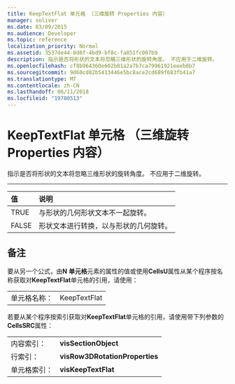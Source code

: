 ```yaml
---
title: KeepTextFlat 单元格 （三维旋转 Properties 内容）
manager: soliver
ms.date: 03/09/2015
ms.audience: Developer
ms.topic: reference
localization_priority: Normal
ms.assetid: 3537de44-8d6f-4bd9-bf8c-fa851fc007b9
description: 指示是否将形状的文本将忽略三维形状的旋转角度。 不应用于二维旋转。
ms.openlocfilehash: cf8b964360e602b81a2a7b7ca79961921eeeb8b7
ms.sourcegitcommit: 9d60cd82b5413446e5bc8ace2cd689f683fb41a7
ms.translationtype: MT
ms.contentlocale: zh-CN
ms.lasthandoff: 06/11/2018
ms.locfileid: "19780513"
---
```

# <a name="keeptextflat-cell-3-d-rotation-properties-section"></a>KeepTextFlat 单元格 （三维旋转 Properties 内容）

指示是否将形状的文本将忽略三维形状的旋转角度。 不应用于二维旋转。 
  
****

|**值**|**说明**|
|:-----|:-----|
|TRUE  <br/> |与形状的几何形状文本不一起旋转。  <br/> |
|FALSE  <br/> |形状文本进行转换，以与形状的几何旋转。  <br/> |
   
## <a name="remarks"></a>备注

要从另一个公式，由**N** **单元格**元素的属性的值或使用**CellsU**属性从某个程序按名称获取对**KeepTextFlat**单元格的引用，请使用： 
  
|||
|:-----|:-----|
|单元格名称：  <br/> |KeepTextFlat  <br/> |
   
若要从某个程序按索引获取对**KeepTextFlat**单元格的引用，请使用带下列参数的**CellsSRC**属性： 
  
|||
|:-----|:-----|
|内容索引：  <br/> |**visSectionObject** <br/> |
|行索引：  <br/> |**visRow3DRotationProperties** <br/> |
|单元格索引：  <br/> |**visKeepTextFlat** <br/> |
   

